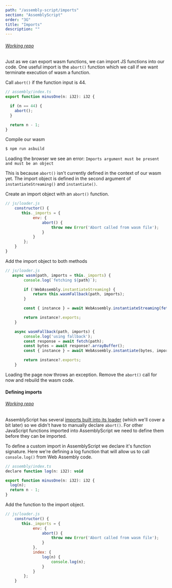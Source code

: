 ```yaml
---
path: "/assembly-script/imports"
section: "AssemblyScript"
order: "3G"
title: "Imports"
description: ""
---
```

###### [Working repo](https://github.com/young/intro-to-web-assembly/tree/main/lessons/assembly-script/exercises/3/iwasm)

Just as we can export wasm functions, we can import JS functions into our code. One useful import is the `abort()` function which we call if we want terminate execution of wasm a function.

Call `abort()` if the function input is 44.
```js
// assembly/index.ts
export function minusOne(n: i32): i32 {

  if (n == 44) {
    abort();
  }

  return n - 1;
}
```
Compile our wasm
```bash
$ npm run asbuild
```

Loading the browser we see an error:
`Imports argument must be present and must be an object`

This is because `abort()` isn't currently defined in the context of our wasm yet. The import object is defined in the second argument of `instantiateStreaming()` and `instantiate()`.


Create an import object with an `abort()` function.

```js
// js/loader.js
    constructor() {
       this._imports = {
            env: {
                abort() {
                    throw new Error('Abort called from wasm file');
                }
            }
        };
    }
}
```

Add the import object to both methods
```js
// js/loader.js
   async wasm(path, imports = this._imports) {
        console.log(`fetching ${path}`);

        if (!WebAssembly.instantiateStreaming) {
            return this.wasmFallback(path, imports);
        }

        const { instance } = await WebAssembly.instantiateStreaming(fetch(path), imports);

        return instance?.exports;
    }

    async wasmFallback(path, imports) {
        console.log('using fallback');
        const response = await fetch(path);
        const bytes = await response?.arrayBuffer();
        const { instance } = await WebAssembly.instantiate(bytes, imports);

        return instance?.exports;
    }
```
Loading the page now throws an exception. Remove the `abort()` call for now and rebuild the wasm code.

#### Defining imports
###### [Working repo](https://github.com/young/intro-to-web-assembly/tree/main/lessons/assembly-script/exercises/3/iwasm)

AssemblyScript has several [imports built into its loader](https://www.assemblyscript.org/exports-and-imports.html#imports-2) (which we'll cover a bit later) so we didn't have to manually declare `abort()`. For other JavaScript functions imported into AssemblyScript we need to define them before they can be imported.

To define a custom import in AssemblyScript we declare it's function signature. Here we're defining a log function that will allow us to call `console.log()` from Web Assembly code.

```js
// assembly/index.ts
declare function log(n: i32): void

export function minusOne(n: i32): i32 {
  log(n);
  return n - 1;
}
```

Add the function to the import object.
```js
// js/loader.js
    constructor() {
       this._imports = {
            env: {
                abort() {
                    throw new Error('Abort called from wasm file');
                }
            },
            index: {
                log(n) {
                    console.log(n);
                }
            }
        };
    }
```
